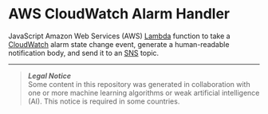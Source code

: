 # AWS CloudWatch Alarm Handler
JavaScript Amazon Web Services (AWS) [Lambda](https://aws.amazon.com/lambda) function to take a [CloudWatch](https://aws.amazon.com/cloudwatch) alarm state change event, generate a human-readable notification body, and send it to an [SNS](https://docs.aws.amazon.com/sns/latest/dg/welcome.html) topic.

---
> **_Legal Notice_**  
Some content in this repository was generated in collaboration with one or more machine learning algorithms or weak artificial intelligence (AI). This notice is required in some countries.
